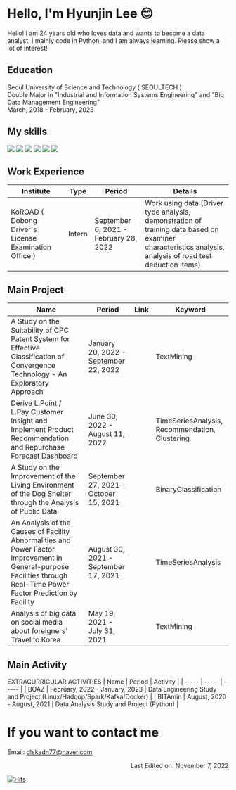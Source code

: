 # Hello, I'm Hyunjin Lee :blush:

Hello! I am 24 years old who loves data and wants to become a data analyst.
I mainly code in Python, and I am always learning. 
Please show a lot of interest!

## Education
Seoul University of Science and Technology ( SEOULTECH ) </br>
Double Major in "Industrial and Information Systems Engineering" and "Big Data Management Engineering" <br>
March, 2018 - February, 2023

## My skills
<div>
<img src="https://img.shields.io/badge/Python-F5FFFA?style=flat&logo=Python&logoColor=3776AB"/>
<img src="https://img.shields.io/badge/MySQL-F5FFFA?style=flat&logo=MySQL&logoColor=4479A1"/>
<img src="https://img.shields.io/badge/HTML5-FFFAF0?style=flat&logo=HTML5&logoColor=E34F26"/>
<img src="https://img.shields.io/badge/CSS3-FFFAF0?style=flat&logo=CSS3&logoColor=1572B6"/>
<img src="https://img.shields.io/badge/JavaScript-FFFAF0?style=flat&logo=JavaScript&logoColor=F7DF1E"/>
<img src="https://img.shields.io/badge/Node.js-FFFAF0?style=flat&logo=Node.js&logoColor=339933"/>
</div>

## Work Experience

| Institute | Type | Period | Details |
| ----- | ----- | ----- | ----- |
| KoROAD ( Dobong Driver's License Examination Office ) | Intern | September 6, 2021 - February 28, 2022  | Work using data (Driver type analysis, demonstration of training data based on examiner characteristics analysis, analysis of road test deduction items) |

## Main Project

| Name | Period | Link | Keyword |
| ----- | ----- | ----- | ----- |
| A Study on the Suitability of CPC Patent System for Effective Classification of Convergence Technology - An Exploratory Approach | January 20, 2022 - September 22, 2022 |  | TextMining |
| Derive L.Point / L.Pay Customer Insight and Implement Product Recommendation and Repurchase Forecast Dashboard | June 30, 2022 - August 11, 2022 |  | TimeSeriesAnalysis, Recommendation, Clustering |
| A Study on the Improvement of the Living Environment of the Dog Shelter through the Analysis of Public Data | September 27, 2021 - October 15, 2021 |  | BinaryClassification |
| An Analysis of the Causes of Facility Abnormalities and Power Factor Improvement in General-purpose Facilities through Real-Time Power Factor Prediction by Facility | August 30, 2021 - September 17, 2021 |  | TimeSeriesAnalysis |
| Analysis of big data on social media about foreigners' Travel to Korea | May 19, 2021 - July 31, 2021 |  | TextMining |

## Main Activity

EXTRACURRICULAR ACTIVITIES
| Name | Period | Activity |
| ----- | ----- | ----- |
| BOAZ | February, 2022 - January, 2023  | Data Engineering Study and Project (Linux/Hadoop/Spark/Kafka/Docker) |
| BITAmin | August, 2020 - August, 2021  | Data Analysis Study and Project (Python) |

# If you want to contact me
Email: dlskadn77@naver.com

<div align='right'>Last Edited on: November 7, 2022</div>

[![Hits](https://hits.seeyoufarm.com/api/count/incr/badge.svg?url=https%3A%2F%2Fgithub.com%2Fdlguswls%2Fhit-counter&count_bg=%2379C83D&title_bg=%23555555&icon=&icon_color=%23E7E7E7&title=hits&edge_flat=false)](https://hits.seeyoufarm.com)
